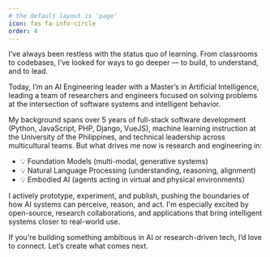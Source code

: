 ```yaml
---
# the default layout is 'page'
icon: fas fa-info-circle
order: 4
---
```


I’ve always been restless with the status quo of learning. From classrooms to codebases, I’ve looked for ways to go deeper — to build, to understand, and to lead.

Today, I’m an AI Engineering leader with a Master’s in Artificial Intelligence, leading a team of researchers and engineers focused on solving problems at the intersection of software systems and intelligent behavior.

My background spans over 5 years of full-stack software development (Python, JavaScript, PHP, Django, VueJS), machine learning instruction at the University of the Philippines, and technical leadership across multicultural teams. But what drives me now is research and engineering in:

* 💡 Foundation Models (multi-modal, generative systems)
* 💡 Natural Language Processing (understanding, reasoning, alignment)
* 💡 Embodied AI (agents acting in virtual and physical environments)


I actively prototype, experiment, and publish, pushing the boundaries of how AI systems can perceive, reason, and act. I'm especially excited by open-source, research collaborations, and applications that bring intelligent systems closer to real-world use.

If you're building something ambitious in AI or research-driven tech, I’d love to connect. Let’s create what comes next.
